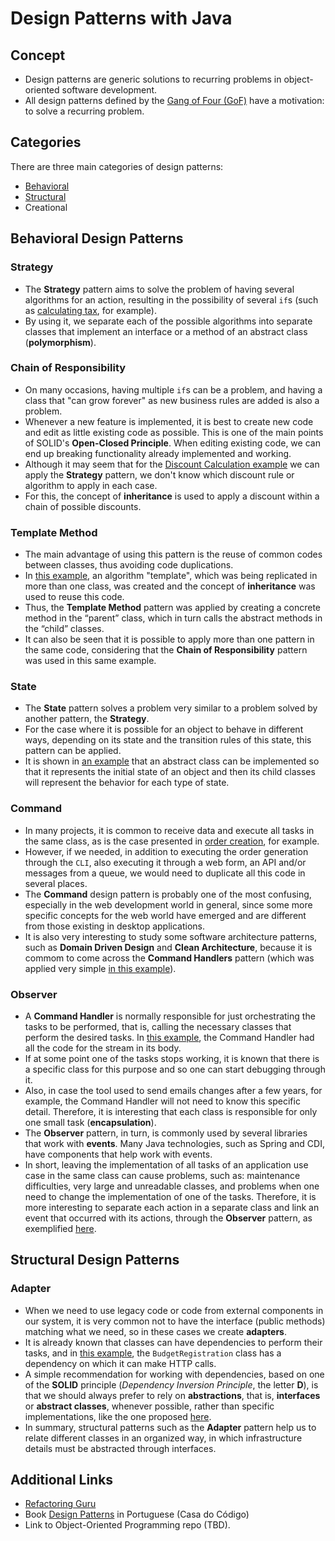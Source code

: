 # Design Patterns with Java

## Concept
* Design patterns are generic solutions to recurring problems in object-oriented software development.
* All design patterns defined by the [Gang of Four (GoF)](./Design_Patterns_Elements_of_Reusable_Object_Oriented_Software.pdf) have a motivation: to solve a recurring problem.

## Categories
There are three main categories of design patterns:
* [Behavioral](./behavioral-design-pattern/)
* [Structural](./structural-design-pattern/)
* Creational

## Behavioral Design Patterns

### Strategy
* The **Strategy** pattern aims to solve the problem of having several algorithms for an action, resulting in the possibility of several `if`s (such as [calculating tax](./behavioral-design-pattern/01-strategy/), for example).
* By using it, we separate each of the possible algorithms into separate classes that implement an interface or a method of an abstract class (**polymorphism**).

### Chain of Responsibility

* On many occasions, having multiple `if`s can be a problem, and having a class that "can grow forever" as new business rules are added is also a problem.
* Whenever a new feature is implemented, it is best to create new code and edit as little existing code as possible. This is one of the main points of SOLID's **Open-Closed Principle**. When editing existing code, we can end up breaking functionality already implemented and working.
* Although it may seem that for the [Discount Calculation example](./behavioral-design-pattern/02-chain-of-responsibility/) we can apply the **Strategy** pattern, we don't know which discount rule or algorithm to apply in each case.
* For this, the concept of **inheritance** is used to apply a discount within a chain of possible discounts.

### Template Method

* The main advantage of using this pattern is the reuse of common codes between classes, thus avoiding code duplications.
* In [this example](./behavioral-design-pattern/03-template-method/), an algorithm "template", which was being replicated in more than one class, was created and the concept of **inheritance** was used to reuse this code.
* Thus, the **Template Method** pattern was applied by creating a concrete method in the “parent” class, which in turn calls the abstract methods in the “child” classes.
* It can also be seen that it is possible to apply more than one pattern in the same code, considering that the **Chain of Responsibility** pattern was used in this same example.

### State
* The **State** pattern solves a problem very similar to a problem solved by another pattern, the **Strategy**.
* For the case where it is possible for an object to behave in different ways, depending on its state and the transition rules of this state, this pattern can be applied.
* It is shown in [an example](./behavioral-design-pattern/04-state/) that an abstract class can be implemented so that it represents the initial state of an object and then its child classes will represent the behavior for each type of state.

### Command
* In many projects, it is common to receive data and execute all tasks in the same class, as is the case presented in [order creation](./behavioral-design-pattern/05-command/store/), for example.
* However, if we needed, in addition to executing the order generation through the `CLI`, also executing it through a web form, an API and/or messages from a queue, we would need to duplicate all this code in several places.
* The **Command** design pattern is probably one of the most confusing, especially in the web development world in general, since some more specific concepts for the web world have emerged and are different from those existing in desktop applications.
* It is also very interesting to study some software architecture patterns, such as **Domain Driven Design** and **Clean Architecture**, because it is commom to come across the **Command Handlers** pattern (which was applied very simple [in this example](./behavioral-design-pattern/05-command/store_command/)).

### Observer
* A **Command Handler** is normally responsible for just orchestrating the tasks to be performed, that is, calling the necessary classes that perform the desired tasks. In [this example](./behavioral-design-pattern/06-observer/store/), the Command Handler had all the code for the stream in its body.
* If at some point one of the tasks stops working, it is known that there is a specific class for this purpose and so one can start debugging through it.
* Also, in case the tool used to send emails changes after a few years, for example, the Command Handler will not need to know this specific detail. Therefore, it is interesting that each class is responsible for only one small task (**encapsulation**).
* The **Observer** pattern, in turn, is commonly used by several libraries that work with **events**. Many Java technologies, such as Spring and CDI, have components that help work with events.
* In short, leaving the implementation of all tasks of an application use case in the same class can cause problems, such as: maintenance difficulties, very large and unreadable classes, and problems when one need to change the implementation of one of the tasks. Therefore, it is more interesting to separate each action in a separate class and link an event that occurred with its actions, through the **Observer** pattern, as exemplified [here](./behavioral-design-pattern/06-observer/store_observer/).

## Structural Design Patterns

### Adapter
* When we need to use legacy code or code from external components in our system, it is very common not to have the interface (public methods) matching what we need, so in these cases we create **adapters**.
* It is already known that classes can have dependencies to perform their tasks, and in [this example](./structural-design-pattern/01-adapter/store/), the `BudgetRegistration` class has a dependency on which it can make HTTP calls.
* A simple recommendation for working with dependencies, based on one of the **SOLID** principle (*Dependency Inversion Principle*, the letter **D**), is that we should always prefer to rely on **abstractions**, that is, **interfaces** or **abstract classes**, whenever possible, rather than specific implementations, like the one proposed [here](./structural-design-pattern/01-adapter/store_adapter/).
* In summary, structural patterns such as the **Adapter** pattern help us to relate different classes in an organized way, in which infrastructure details must be abstracted through interfaces.

## Additional Links
* [Refactoring Guru](https://refactoring.guru/pt-br/design-patterns/java)
* Book [Design Patterns](./Design_Patterns_com_Java_Projeto_Orientado_a_Objetos_Guiado_por_Padroes.pdf) in Portuguese (Casa do Código)
* Link to Object-Oriented Programming repo (TBD).